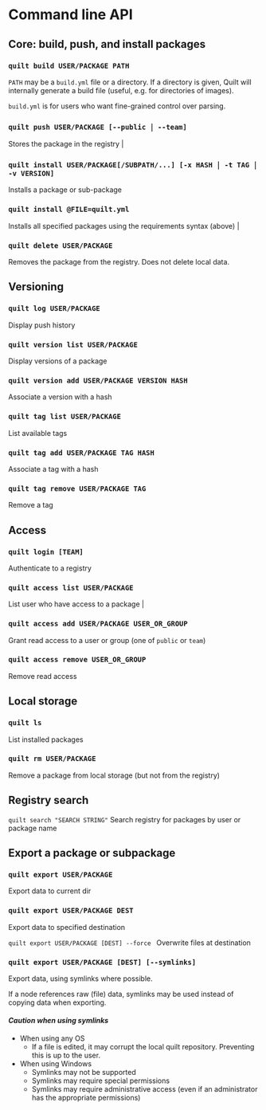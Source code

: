 # Command line API

## Core: build, push, and install packages

### `quilt build USER/PACKAGE PATH`
`PATH` may be a `build.yml` file or a directory. If a directory is given, Quilt will internally generate a build file (useful, e.g. for directories of images).

`build.yml` is for users who want fine-grained control over parsing.

### `quilt push USER/PACKAGE [--public ￨ --team]` 
Stores the package in the registry |

### `quilt install USER/PACKAGE[/SUBPATH/...] [-x HASH ￨ -t TAG ￨ -v VERSION]`
Installs a package or sub-package

### `quilt install @FILE=quilt.yml`
 Installs all specified packages using the requirements syntax (above) |

### `quilt delete USER/PACKAGE`
Removes the package from the registry. Does not delete local data.

## Versioning
### `quilt log USER/PACKAGE`
Display push history

### `quilt version list USER/PACKAGE`
Display versions of a package

### `quilt version add USER/PACKAGE VERSION HASH`
Associate a version with a hash

### `quilt tag list USER/PACKAGE`
List available tags

### `quilt tag add USER/PACKAGE TAG HASH`
Associate a tag with a hash

### `quilt tag remove USER/PACKAGE TAG`
Remove a tag

## Access

### `quilt login [TEAM]`
Authenticate to a registry

### `quilt access list USER/PACKAGE`
List user who have access to a package |

### `quilt access add USER/PACKAGE USER_OR_GROUP`
Grant read access to a user or group (one of `public` or `team`)

### `quilt access remove USER_OR_GROUP`
Remove read access

## Local storage
### `quilt ls`
List installed packages

### `quilt rm USER/PACKAGE`
Remove a package from local storage (but not from the registry)

## Registry search
`quilt search "SEARCH STRING"`
Search registry for packages by user or package name

## Export a package or subpackage

### `quilt export USER/PACKAGE`
Export data to current dir 
### `quilt export USER/PACKAGE DEST`
Export data to specified destination

`quilt export USER/PACKAGE [DEST] --force `
Overwrite files at destination

### `quilt export USER/PACKAGE [DEST] [--symlinks]`
Export data, using symlinks where possible.

If a node references raw (file) data, symlinks may be used instead of copying data when exporting.

####  _Caution when using symlinks_
* When using any OS
  * If a file is edited, it may corrupt the local quilt repository. Preventing this is up to the user.
* When using Windows
  * Symlinks may not be supported
  * Symlinks may require special permissions
  * Symlinks may require administrative access (even if an administrator has the appropriate permissions)
